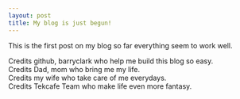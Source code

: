 ```yaml
---
layout: post
title: My blog is just begun!
---
```

This is the first post on my blog so far everything seem to work well.

Credits github, barryclark who help me build this blog so easy.  
Credits Dad, mom who bring me my life.  
Credits my wife who take care of me everydays.  
Credits Tekcafe Team who make life even more fantasy.  
